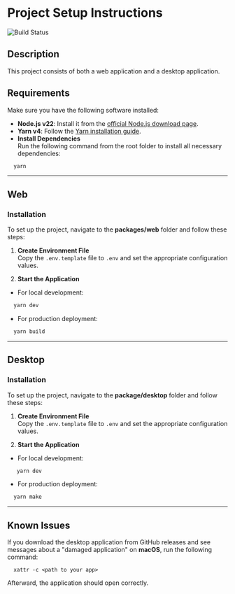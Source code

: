 # Project Setup Instructions

![Build Status](https://img.shields.io/badge/build-passing-brightgreen)

## Description
This project consists of both a web application and a desktop application.

## Requirements

Make sure you have the following software installed:

- **Node.js v22**: Install it from the [official Node.js download page](https://nodejs.org/en/download/package-manager).
- **Yarn v4**: Follow the [Yarn installation guide](https://yarnpkg.com/getting-started/install).
- **Install Dependencies**  
  Run the following command from the root folder to install all necessary dependencies:

```bash
  yarn
```

---

## Web

### Installation

To set up the project, navigate to the **packages/web** folder and follow these steps:

1. **Create Environment File**  
   Copy the `.env.template` file to `.env` and set the appropriate configuration values.

2. **Start the Application**
- For local development:
```bash
  yarn dev
 ```
- For production deployment:
```bash
  yarn build
```

---

## Desktop

### Installation

To set up the project, navigate to the **package/desktop** folder and follow these steps:

1. **Create Environment File**  
   Copy the `.env.template` file to `.env` and set the appropriate configuration values.

2. **Start the Application**
- For local development:
 ```bash
    yarn dev
 ```
- For production deployment:
```bash
  yarn make
```

---

## Known Issues

If you download the desktop application from GitHub releases and see messages about a "damaged application" on **macOS**, run the following command:

```
  xattr -c <path to your app>
```

Afterward, the application should open correctly.